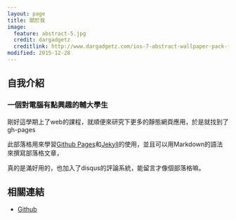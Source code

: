 ```yaml
---
layout: page
title: 關於我
image:
  feature: abstract-5.jpg
  credit: dargadgetz
  creditlink: http://www.dargadgetz.com/ios-7-abstract-wallpaper-pack-for-iphone-5-and-ipod-touch-retina/
modified: 2015-12-28
---
```


## 自我介紹
### 一個對電腦有點興趣的輔大學生

剛好這學期上了web的課程，就順便來研究下更多的靜態網頁應用，於是就找到了gh-pages

此部落格用來學習[Github Pages][2]和[Jekyll][3]的使用，並且可以用Markdown的語法來撰寫部落格文章，

真的是滿好用的，也加入了disqus的評論系統，能留言才像個部落格嘛。




## 相關連結
- [Github][1]

[1]: https://github.com/jrychang
[2]: https://pages.github.com/
[3]: http://jekyllrb.com/
